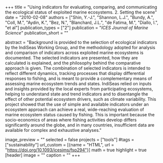 +++
title = "Using indicators for evaluating, comparing, and communicating the ecological status of exploited marine ecosystems. 2. Setting the scene"
date = "2010-02-08"
authors = ["Shin, Y.-J.", "Shannon, L.J.", "Bundy, A.", "Coll, M.", "Aydin, K.", "Bez, N.", "Blanchard, J.L.", "de Fatima, M.", "Diallo, I.", "et al"]
publication_types = ["2"]
publication = "_ICES Journal of Marine Science_"
publication_short = ""

abstract = "Background is provided to the selection of ecological indicators by the IndiSeas Working Group, and the methodology adopted for analysis and comparison of indicators across exploited marine ecosystems is documented. The selected indicators are presented, how they are calculated is explained, and the philosophy behind the comparative approach is given. The combination of selected indicators is intended to reflect different dynamics, tracking processes that display differential responses to fishing, and is meant to provide a complementary means of assessing marine ecosystem trends and states. IndiSeas relied on inputs and insights provided by the local experts from participating ecosystems, helping to understand state and trend indicators and to disentangle the effect of other potential ecosystem drivers, such as climate variability. This project showed that the use of simple and available indicators under an ecosystem approach can achieve a real, wide-reaching evaluation of marine ecosystem status caused by fishing. This is important because the socio-economics of areas where fishing activities develop differs significantly around the globe, and in many countries, insufficient data are available for complex and exhaustive analyses."

image_preview = ""
selected = false
projects = ["tools"]
#tags = ["sustainability"]
url_custom = [{name = "HTML", url = "https://doi.org/10.1093/icesjms/fsp294"}]
math = true
highlight = true
[header]
image = ""
caption = ""
+++



